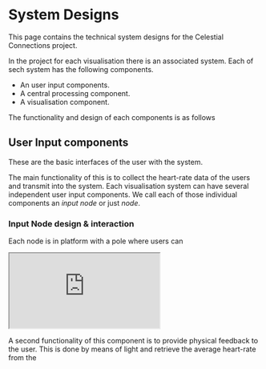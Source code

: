 # System Designs

This page contains the technical system designs for the Celestial Connections project.

In the project for each visualisation there is an associated system. Each of sech system has the following components.

* An user input components.
* A central processing component.
* A visualisation component.

The functionality and design of each components is as follows

## User Input components

These are the basic interfaces of the user with the system.

The main functionality of this is to collect the heart-rate data of the users and transmit into the system.
Each visualisation system can have several independent user input components. We call each of those individual components an *input node* or just *node*.

### Input Node design & interaction

Each node is in platform with a pole
where users can

<iframe src="https://myhub.autodesk360.com/ue2c8672e/shares/public/SH56a43QTfd62c1cd9683c46dd617273f20f?mode=embed" ></iframe>

A second functionality of this component is to provide physical feedback to the user. This is done by means of light and retrieve the average heart-rate from the
